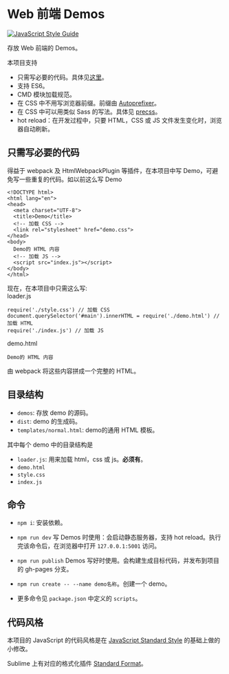 # Web 前端 Demos
[![JavaScript Style Guide](https://cdn.rawgit.com/feross/standard/master/badge.svg)](https://github.com/feross/standard)

存放 Web 前端的 Demos。

本项目支持
* 只需写必要的代码。具体见[这里](#not-needed-code)。
* 支持 ES6。
* CMD 模块加载规范。
* 在 CSS 中不用写浏览器前缀。前缀由 [Autoprefixer](https://github.com/postcss/autoprefixer)。
* 在 CSS 中可以用类似 Sass 的写法。具体见 [precss](https://github.com/jonathantneal/precss)。
* hot reload：在开发过程中，只要 HTML，CSS 或 JS 文件发生变化时，浏览器自动刷新。

## <a name="not-needed-code">只需写必要的代码</a>
得益于 webpack 及 HtmlWebpackPlugin 等插件，在本项目中写 Demo，可避免写一些重复的代码。如以前这么写 Demo
```
<!DOCTYPE html>
<html lang="en">
<head>
  <meta charset="UTF-8">
  <title>Demo</title>
  <!-- 加载 CSS -->
  <link rel="stylesheet" href="demo.css">
</head>
<body>
  Demo的 HTML 内容
  <!-- 加载 JS -->
  <script src="index.js"></script>
</body>
</html>
```

现在，在本项目中只需这么写:  
loader.js
```
require('./style.css') // 加载 CSS
document.querySelector('#main').innerHTML = require('./demo.html') // 加载 HTML
require('./index.js') // 加载 JS
```

demo.html
```
Demo的 HTML 内容
```

由 webpack 将这些内容拼成一个完整的 HTML。

## 目录结构
* `demos`: 存放 demo 的源码。
* `dist`: demo 的生成码。
* `templates/normal.html`: demo的通用 HTML 模板。

其中每个 demo 中的目录结构是
* `loader.js`: 用来加载 html，css 或 js。**必须有**。
* `demo.html`
* `style.css`
* `index.js`

## 命令
* `npm i`: 安装依赖。
* `npm run dev` 写 Demos 时使用：会启动静态服务器，支持 hot reload。执行完该命令后，在浏览器中打开 `127.0.0.1:5001` 访问。
* `npm run publish` Demos 写好时使用。会构建生成目标代码，并发布到项目的 gh-pages 分支。
* `npm run create -- --name demo名称`。创建一个 demo。

* 更多命令见 `package.json` 中定义的 `scripts`。

## 代码风格
本项目的 JavaScript 的代码风格是在 [JavaScript Standard Style](http://standardjs.com/index.html) 的基础上做的小修改。

Sublime 上有对应的格式化插件 [Standard Format](https://packagecontrol.io/packages/StandardFormat)。